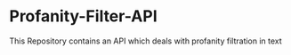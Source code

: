 # Profanity-Filter-API
This Repository contains an API which deals with profanity filtration in text
